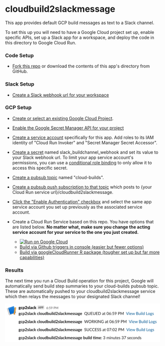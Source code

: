 # cloudbuild2slackmessage

This app provides default GCP build messages as text to a Slack channel.

To set this up you will need to have a Google Cloud project set up, enable specific APIs, set up a Slack app for a workspace, and deploy the code in this directory to Google Cloud Run.

### Code Setup

-   [Fork this repo](https://docs.github.com/en/free-pro-team@latest/github/getting-started-with-github/fork-a-repo) or download the contents of this app's directory from GitHub.

### Slack Setup

-   [Create a Slack webhook url for your workspace](https://slack.com/help/articles/115005265063-Incoming-webhooks-for-Slack)

### GCP Setup

-   [Create or select an existing Google Cloud Project](https://cloud.google.com/resource-manager/docs/creating-managing-projects).

-   [Enable the Google Secret Manager API for your project](https://cloud.google.com/secret-manager/docs/quickstart)

-   [Create a service account](https://cloud.google.com/iam/docs/creating-managing-service-accounts#creating) specifically for this app. Add roles to its IAM identity of "Cloud Run Invoker" and "Secret Manager Secret Accessor".

-   [Create a secret](https://cloud.google.com/secret-manager/docs/creating-and-accessing-secrets#secretmanager-create-secret-web) named slack\_buildchannel\_webhook and set its value to your Slack webhook url. To limit your app service account's permissions, you can use a [conditional role binding](https://cloud.google.com/iam/docs/managing-conditional-role-bindings) to only allow it to access this specific secret.

-   [Create a pubsub topic](https://cloud.google.com/pubsub/docs/quickstart-console) named "cloud-builds".

-   [Create a pubsub push subscription to that topic](https://cloud.google.com/pubsub/docs/admin#creating_subscriptions) which posts to {your Cloud Run service url}/cloudbuild2slackmessage.

-   [Click the "Enable Authentication" checkbox](https://cloud.google.com/pubsub/docs/push#setting_up_for_push_authentication) and select the same app service account you set up previously as the associated service account.

-   Create a Cloud Run Service based on this repo. You have options that are listed below. **No matter what, make sure you change the acting service account for your service to the one you just created.**

    -   [![Run on Google Cloud](https://deploy.cloud.run/button.svg)](https://deploy.cloud.run?dir=cloudbuild2slackmessage)
    -   [Build via Github triggers in console (easier but fewer options)](https://towardsdatascience.com/r-powered-services-that-are-simple-scalabale-and-secure-4c454c159e48)
    -   [Build via googleCloudRunner R package (tougher set up but far more capabilities)](https://code.markedmondson.me/googleCloudRunner/index.html)

### Results

The next time you run a Cloud Build operation for this project, Google will automatically send build step summaries to your cloud-builds pubsub topic. These are automatically pushed to your cloudbuild2slackmessage service which then relays the messages to your designated Slack channel!

![](app_screenshot.png)
